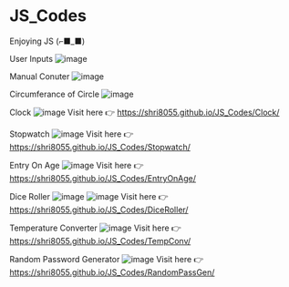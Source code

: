 # JS_Codes
Enjoying JS (⌐■_■)

User Inputs
![image](https://github.com/user-attachments/assets/fc58e1e5-f35f-4411-9d2b-608b7fbfe7d0)

Manual Conuter
![image](https://github.com/user-attachments/assets/d721f0f9-3a16-46cb-8c77-afdeadd261a4)

Circumferance of Circle
![image](https://github.com/user-attachments/assets/b0b173f0-97a7-45c9-9749-6570d4e6ea2b)

Clock
![image](https://github.com/user-attachments/assets/53e57bbf-0842-47c3-ae37-387b017c9f1d)
Visit here 👉 https://shri8055.github.io/JS_Codes/Clock/

Stopwatch
![image](https://github.com/user-attachments/assets/76165ba0-acf2-446b-b5a5-940d7ff24465)
Visit here 👉 https://shri8055.github.io/JS_Codes/Stopwatch/

Entry On Age
![image](https://github.com/user-attachments/assets/16a38440-15ba-4aff-acbf-c54b9b85ffab)
Visit here 👉 https://shri8055.github.io/JS_Codes/EntryOnAge/

Dice Roller
![image](https://github.com/user-attachments/assets/7f5876c7-8368-4b4c-9b59-f604a687a938)
![image](https://github.com/user-attachments/assets/a8d2a30e-e154-42df-99b9-c2a194887d15)
Visit here 👉 https://shri8055.github.io/JS_Codes/DiceRoller/

Temperature Converter
![image](https://github.com/user-attachments/assets/98fc9ec9-948e-45bf-9326-b7070f472e06)
Visit here 👉 https://shri8055.github.io/JS_Codes/TempConv/

Random Password Generator
![image](https://github.com/user-attachments/assets/3ebb1ecf-8366-4f11-b112-097ab5ef4b62)
Visit here 👉 https://shri8055.github.io/JS_Codes/RandomPassGen/
